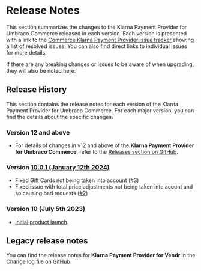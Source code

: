 # Release Notes

This section summarizes the changes to the Klarna Payment Provider for Umbraco Commerce released in each version. Each version is presented with a link to the [Commerce Klarna Payment Provider issue tracker](https://github.com/umbraco/Umbraco.Commerce.PaymentProviders.Klarna/issues) showing a list of resolved issues. You can also find direct links to individual issues for more details.

If there are any breaking changes or issues to be aware of when upgrading, they will also be noted here.

## Release History

This section contains the release notes for each version of the Klarna Payment Provider for Umbraco Commerce. For each major version, you can find the details about the specific changes.

### Version 12 and above

* For details of changes in v12 and above of the **Klarna Payment Provider for Umbraco Commerce**, refer to the [Releases section on GitHub](https://github.com/umbraco/Umbraco.Commerce.PaymentProviders.Klarna/releases).

### Version [10.0.1 (January 12th 2024)](https://github.com/umbraco/Umbraco.Commerce.PaymentProviders.Klarna/issues?q=label%3Arelease%2F10.0.1+)

* Fixed Gift Cards not being taken into account ([#3](https://github.com/umbraco/Umbraco.Commerce.PaymentProviders.Klarna/issues/3))
* Fixed issue with total price adjustments not being taken into acount and so causing bad requests ([#2](https://github.com/umbraco/Umbraco.Commerce.PaymentProviders.Klarna/issues/2))

### Version 10 (July 5th 2023)

* [Initial product launch](https://umbraco.com/blog/umbraco-commerce-release/).

## Legacy release notes

You can find the release notes for **Klarna Payment Provider for Vendr** in the [Change log file on GitHub](../../changelog-archive/klarna.md).
